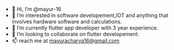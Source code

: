 - 👋 Hi, I’m @mayur-16
- 👀 I’m interested in software developement,IOT and anything that involves hardware software and calculations.
- 🌱 I’m currently flutter app developer with 3 year experience.
- 💞️ I’m looking to collaborate on flutter developement.
- 📫 reach me at mayuracharya16@gmail.com

<!---
mayur-16/mayur-16 is a ✨ special ✨ repository because its `README.md` (this file) appears on your GitHub profile.
You can click the Preview link to take a look at your changes.
--->
